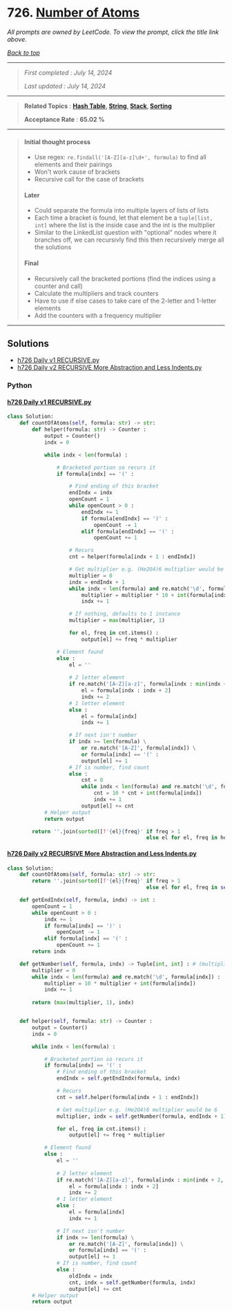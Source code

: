 # 726. [Number of Atoms](<https://leetcode.com/problems/number-of-atoms>)

*All prompts are owned by LeetCode. To view the prompt, click the title link above.*

*[Back to top](<../README.md>)*

------

> *First completed : July 14, 2024*
>
> *Last updated : July 14, 2024*

------

> **Related Topics** : **[Hash Table](<by_topic/Hash Table.md>), [String](<by_topic/String.md>), [Stack](<by_topic/Stack.md>), [Sorting](<by_topic/Sorting.md>)**
>
> **Acceptance Rate** : **65.02 %**

------

> #### Initial thought process
> 
> - Use regex: `re.findall('[A-Z][a-z]\d+', formula)` to find all elements and their pairings
> - Won't work cause of brackets
> - Recursive call for the case of brackets
> 
> 
> #### Later
> 
> - Could separate the formula into multiple layers of lists of lists
> - Each time a bracket is found, let that element be a `tuple[list, int]` where the list is the inside case and the int is the multiplier
> - Similar to the LinkedList question with "optional" nodes where it branches off, we can recursivly find this then recursively merge all the solutions
> 
> #### Final
> 
> - Recursively call the bracketed portions (find the indices using a counter and call)
> - Calculate the multipliers and track counters
> - Have to use if else cases to take care of the 2-letter and 1-letter elements
> - Add the counters with a frequency multiplier

------

## Solutions

- [h726 Daily v1 RECURSIVE.py](<../my-submissions/h726 Daily v1 RECURSIVE.py>)
- [h726 Daily v2 RECURSIVE More Abstraction and Less Indents.py](<../my-submissions/h726 Daily v2 RECURSIVE More Abstraction and Less Indents.py>)
### Python
#### [h726 Daily v1 RECURSIVE.py](<../my-submissions/h726 Daily v1 RECURSIVE.py>)
```Python
class Solution:
    def countOfAtoms(self, formula: str) -> str:
        def helper(formula: str) -> Counter :
            output = Counter()
            indx = 0

            while indx < len(formula) :

                # Bracketed portion so recurs it
                if formula[indx] == '(' :

                    # Find ending of this bracket
                    endIndx = indx
                    openCount = 1
                    while openCount > 0 :
                        endIndx += 1
                        if formula[endIndx] == ')' :
                            openCount -= 1
                        elif formula[endIndx] == '(' :
                            openCount += 1

                    # Recurs
                    cnt = helper(formula[indx + 1 : endIndx])

                    # Get multiplier e.g. (He2O4)6 multiplier would be 6
                    multiplier = 0
                    indx = endIndx + 1
                    while indx < len(formula) and re.match('\d', formula[indx]) :
                        multiplier = multiplier * 10 + int(formula[indx])
                        indx += 1

                    # If nothing, defaults to 1 instance
                    multiplier = max(multiplier, 1)

                    for el, freq in cnt.items() :
                        output[el] += freq * multiplier

                # Element found
                else :
                    el = ''
                    
                    # 2 letter element
                    if re.match('[A-Z][a-z]', formula[indx : min(indx + 2, len(formula))]) :
                        el = formula[indx : indx + 2]
                        indx += 2
                    # 1 letter element
                    else :
                        el = formula[indx]
                        indx += 1

                    # If next isn't number
                    if indx >= len(formula) \
                        or re.match('[A-Z]', formula[indx]) \
                        or formula[indx] == '(' :
                        output[el] += 1
                    # If is number, find count
                    else :
                        cnt = 0
                        while indx < len(formula) and re.match('\d', formula[indx]) :
                            cnt = 10 * cnt + int(formula[indx])
                            indx += 1
                        output[el] += cnt
            # Helper output
            return output

        return ''.join(sorted([f'{el}{freq}' if freq > 1 
                                             else el for el, freq in helper(formula).items()]))

```

#### [h726 Daily v2 RECURSIVE More Abstraction and Less Indents.py](<../my-submissions/h726 Daily v2 RECURSIVE More Abstraction and Less Indents.py>)
```Python
class Solution:
    def countOfAtoms(self, formula: str) -> str:
        return ''.join(sorted([f'{el}{freq}' if freq > 1 
                                             else el for el, freq in self.helper(formula).items()]))

    def getEndIndx(self, formula, indx) -> int :
        openCount = 1
        while openCount > 0 :
            indx += 1
            if formula[indx] == ')' :
                openCount -= 1
            elif formula[indx] == '(' :
                openCount += 1
        return indx

    def getNumber(self, formula, indx) -> Tuple[int, int] : # (multiplier, new indx)
        multiplier = 0
        while indx < len(formula) and re.match('\d', formula[indx]) :
            multiplier = 10 * multiplier + int(formula[indx])
            indx += 1
        
        return (max(multiplier, 1), indx)


    def helper(self, formula: str) -> Counter :
        output = Counter()
        indx = 0

        while indx < len(formula) :

            # Bracketed portion so recurs it
            if formula[indx] == '(' :
                # Find ending of this bracket
                endIndx = self.getEndIndx(formula, indx)

                # Recurs
                cnt = self.helper(formula[indx + 1 : endIndx])

                # Get multiplier e.g. (He2O4)6 multiplier would be 6
                multiplier, indx = self.getNumber(formula, endIndx + 1)

                for el, freq in cnt.items() :
                    output[el] += freq * multiplier

            # Element found
            else :
                el = ''
                
                # 2 letter element
                if re.match('[A-Z][a-z]', formula[indx : min(indx + 2, len(formula))]) :
                    el = formula[indx : indx + 2]
                    indx += 2
                # 1 letter element
                else :
                    el = formula[indx]
                    indx += 1

                # If next isn't number
                if indx >= len(formula) \
                    or re.match('[A-Z]', formula[indx]) \
                    or formula[indx] == '(' :
                    output[el] += 1
                # If is number, find count
                else :
                    oldIndx = indx
                    cnt, indx = self.getNumber(formula, indx)
                    output[el] += cnt
        # Helper output
        return output
```

